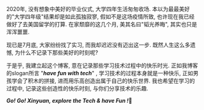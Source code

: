 2020年,  没有想象中美好的毕业仪式, 大学四年生活匆匆收场.  本以为最最美好的"大学四年级"结果却是如此孤独寂寥, 假如不是这场疫情所致, 也许现在我已经做好了去美国留学的打算. 在家颓靡的这几个月, 美其名曰"韬光养晦", 其实也只是浑浑噩噩.

现已是7月底, 大家纷纷找了实习, 而我却迟迟没有迈出这一步. 既然人生这么多遗憾, 为什么不记录下那些美好的时刻呢?

于是乎, 我建立起这个博客, 意在记录那些学习技术过程中的快乐时光. 正如我博客的slogan所言 "***have fun with tech***" , 学习技术的过程本身就是一种快乐, 正如男孩学会了积木的拼接, 进而用乐高创造出属于自己的快乐世界. 我也希望在学习的过程中, 记录这些创造性的快乐时刻, 与你们分享技术的乐趣. 

***Go! Go! Xinyuan, explore the Tech & have Fun !***:sparkling_heart:

